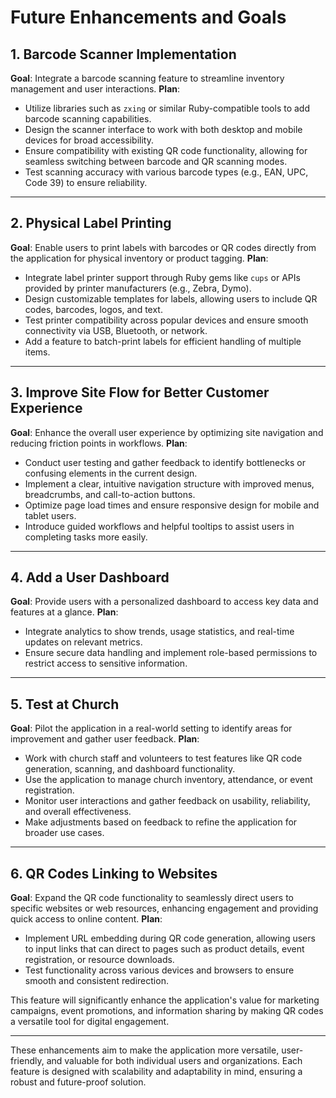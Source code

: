 # Future Enhancements and Goals

## 1. Barcode Scanner Implementation

**Goal**: Integrate a barcode scanning feature to streamline inventory management and user interactions.
**Plan**:

- Utilize libraries such as `zxing` or similar Ruby-compatible tools to add barcode scanning capabilities.
- Design the scanner interface to work with both desktop and mobile devices for broad accessibility.
- Ensure compatibility with existing QR code functionality, allowing for seamless switching between barcode and QR scanning modes.
- Test scanning accuracy with various barcode types (e.g., EAN, UPC, Code 39) to ensure reliability.

---

## 2. Physical Label Printing

**Goal**: Enable users to print labels with barcodes or QR codes directly from the application for physical inventory or product tagging.
**Plan**:

- Integrate label printer support through Ruby gems like `cups` or APIs provided by printer manufacturers (e.g., Zebra, Dymo).
- Design customizable templates for labels, allowing users to include QR codes, barcodes, logos, and text.
- Test printer compatibility across popular devices and ensure smooth connectivity via USB, Bluetooth, or network.
- Add a feature to batch-print labels for efficient handling of multiple items.

---

## 3. Improve Site Flow for Better Customer Experience

**Goal**: Enhance the overall user experience by optimizing site navigation and reducing friction points in workflows.
**Plan**:

- Conduct user testing and gather feedback to identify bottlenecks or confusing elements in the current design.
- Implement a clear, intuitive navigation structure with improved menus, breadcrumbs, and call-to-action buttons.
- Optimize page load times and ensure responsive design for mobile and tablet users.
- Introduce guided workflows and helpful tooltips to assist users in completing tasks more easily.

---

## 4. Add a User Dashboard

**Goal**: Provide users with a personalized dashboard to access key data and features at a glance.
**Plan**:

- Integrate analytics to show trends, usage statistics, and real-time updates on relevant metrics.
- Ensure secure data handling and implement role-based permissions to restrict access to sensitive information.

---

## 5. Test at Church

**Goal**: Pilot the application in a real-world setting to identify areas for improvement and gather user feedback.
**Plan**:

- Work with church staff and volunteers to test features like QR code generation, scanning, and dashboard functionality.
- Use the application to manage church inventory, attendance, or event registration.
- Monitor user interactions and gather feedback on usability, reliability, and overall effectiveness.
- Make adjustments based on feedback to refine the application for broader use cases.

---

## 6. QR Codes Linking to Websites

**Goal**: Expand the QR code functionality to seamlessly direct users to specific websites or web resources, enhancing engagement and providing quick access to online content.
**Plan**:

- Implement URL embedding during QR code generation, allowing users to input links that can direct to pages such as product details, event registration, or resource downloads.
- Test functionality across various devices and browsers to ensure smooth and consistent redirection.

This feature will significantly enhance the application's value for marketing campaigns, event promotions, and information sharing by making QR codes a versatile tool for digital engagement.

---

These enhancements aim to make the application more versatile, user-friendly, and valuable for both individual users and organizations. Each feature is designed with scalability and adaptability in mind, ensuring a robust and future-proof solution.
